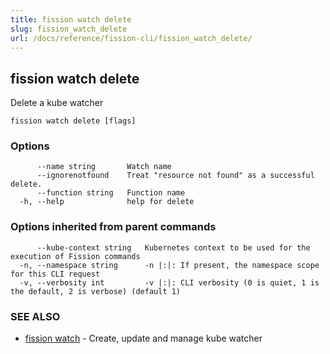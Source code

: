 ```yaml
---
title: fission watch delete
slug: fission_watch_delete
url: /docs/reference/fission-cli/fission_watch_delete/
---
```

## fission watch delete

Delete a kube watcher

```
fission watch delete [flags]
```

### Options

```
      --name string       Watch name
      --ignorenotfound    Treat "resource not found" as a successful delete.
      --function string   Function name
  -h, --help              help for delete
```

### Options inherited from parent commands

```
      --kube-context string   Kubernetes context to be used for the execution of Fission commands
  -n, --namespace string      -n |:|: If present, the namespace scope for this CLI request
  -v, --verbosity int         -v |:|: CLI verbosity (0 is quiet, 1 is the default, 2 is verbose) (default 1)
```

### SEE ALSO

* [fission watch](/docs/reference/fission-cli/fission_watch/)	 - Create, update and manage kube watcher

